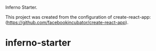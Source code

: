 Inferno Starter.

This project was created from the configuration of create-react-app: (https://github.com/facebookincubator/create-react-app).
# inferno-starter
